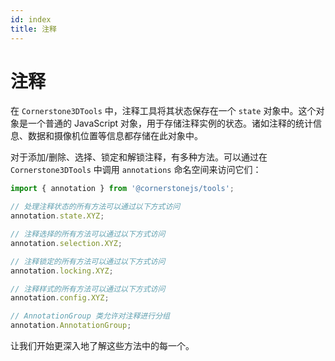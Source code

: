```yaml
---
id: index
title: 注释
---
```


# 注释

在 `Cornerstone3DTools` 中，注释工具将其状态保存在一个 `state` 对象中。这个对象是一个普通的 JavaScript 对象，用于存储注释实例的状态。诸如注释的统计信息、数据和摄像机位置等信息都存储在此对象中。

对于添加/删除、选择、锁定和解锁注释，有多种方法。可以通过在 `Cornerstone3DTools` 中调用 `annotations` 命名空间来访问它们：

```js
import { annotation } from '@cornerstonejs/tools';

// 处理注释状态的所有方法可以通过以下方式访问
annotation.state.XYZ;

// 注释选择的所有方法可以通过以下方式访问
annotation.selection.XYZ;

// 注释锁定的所有方法可以通过以下方式访问
annotation.locking.XYZ;

// 注释样式的所有方法可以通过以下方式访问
annotation.config.XYZ;

// AnnotationGroup 类允许对注释进行分组
annotation.AnnotationGroup;
```

让我们开始更深入地了解这些方法中的每一个。